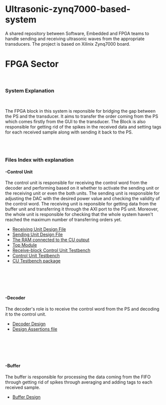 # Ultrasonic-zynq7000-based-system
A shared repository between Software, Embedded and FPGA teams to handle sending and receiving ultrasonic waves from the appropriate transducers. The project is based on Xilinix Zynq7000 board.
<h1>FPGA Sector</h1>
<br/>
<h3>System Explanation</h3>
<br/>
<p>
The FPGA block in this system is reponsible for bridging the gap between the PS and the transducer. It aims to transfer the order coming from the PS which comes firstly from the GUI to the transducer. The Block is also responsible for getting rid of the spikes in the received data and setting tags for each received sample along with sending it back to the PS.
</p>
</br>
</br>
<h3>Files Index with explanation</h3>
<h4>-Control Unit</h4>
<p>The control unit is responsible for receiving the control word from the decoder and performing based on it whether to activate the sending unit or the receiving unit or even the both units. The sending unit is responsible for adjusting the DAC with the desired power value and checking the validity of the control word. The receiving unit is reponsible for getting data from the buffer unit and transferring it through the AXI port to the PS unit. Moreover, the whole unit is responsible for checking that the whole system haven't reached the maximum number of transferring orders yet.</p>
<ul>
  <li><a href="https://github.com/m7md5303/Ultrasonic-zynq7000-based-system/blob/main/Rec_unit.v">Receiving Unit Design File</a></li>
  <li><a href="https://github.com/m7md5303/Ultrasonic-zynq7000-based-system/blob/main/SendingUnit.v">Sending Unit Design File</a></li>
  <li><a href="https://github.com/m7md5303/Ultrasonic-zynq7000-based-system/blob/main/curam.v">The RAM connected to the CU output</a></li>
  <li><a href="https://github.com/m7md5303/Ultrasonic-zynq7000-based-system/blob/main/controlUnit.v">Top Module</a></li>
  <li><a href="https://github.com/m7md5303/Ultrasonic-zynq7000-based-system/blob/main/rectb.sv">Receive-block Control Unit Testbench</a></li>
  <li><a href="https://github.com/m7md5303/Ultrasonic-zynq7000-based-system/blob/main/TB.sv">Control Unit Testbench</a></li>
  <li><a href="https://github.com/m7md5303/Ultrasonic-zynq7000-based-system/blob/main/pack.sv">CU Testbench package</a></li>
</ul>
<br></br>
<br></br>
<h4>-Decoder</h4>
<p>The decoder's role is to receive the control word from the PS and decoding it to the control unit.</p>
<ul>
  <li><a href="https://github.com/m7md5303/Ultrasonic-zynq7000-based-system/blob/FPGA/dec.v">Decoder Design</a></li>
  <li><a href="https://github.com/m7md5303/Ultrasonic-zynq7000-based-system/blob/FPGA/decassert.sv">Design Assertions file</a></li>
</ul>
<br></br>
<br></br>
<h4>-Buffer</h4>
<p>The buffer is responsible for processing the data coming from the FIFO through getting rid of spikes through averaging and adding tags to each received sample.</p>
<ul>
  <li><a href="https://github.com/m7md5303/Ultrasonic-zynq7000-based-system/blob/FPGA/buffer.v">Buffer Design</a></li>
</ul>
